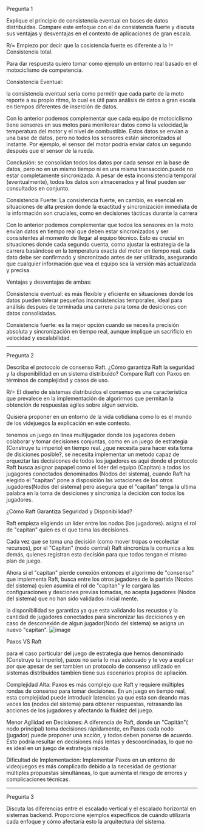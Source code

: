 Pregunta 1

Explique el principio de consistencia eventual en bases de
datos distribuidas. Compare este enfoque con el de
consistencia fuerte y discuta sus ventajas y desventajas en el
contexto de aplicaciones de gran escala.

R/= Empiezo por decir que la cosistencia fuerte  es diferente a la != Consistencia total. 

Para dar respuesta quiero tomar como ejemplo un entorno real basado en el motociclismo de competencia.

Consistencia Eventual:

la consistencia eventual sería como permitir que cada parte de la moto reporte a su propio ritmo, lo cual es útil para análisis de datos a gran escala en tiempos diferentes de inserción de datos. 

Con  lo anterior podemos complementar que cada equipo de motociclismo tiene sensores en sus motos para monitorear datos como la velocidad,la temperatura del motor y el nivel de combustible.
Estos datos se envían a una base de datos, pero no todos los sensores están sincronizados al instante. Por ejemplo, el sensor del motor podría enviar datos un segundo después que el sensor de la rueda.

Conclusión: se consolidan todos los datos por cada sensor en la base de datos, pero no en un mismo tiempo ni en una misma transacción.puede no estar completamente sincronizada. A pesar de esta inconsistencia temporal (eventualmente),
todos los datos son almacenados y al final pueden ser consultados en conjunto.


Consistencia Fuerte:
La consistencia fuerte, en cambio, es esencial en situaciones de alta presión donde la exactitud y sincronización inmediata de la información son cruciales, como en decisiones tácticas durante la carrera

Con lo anterior podemos complementar que todos los sensores en la moto envían datos en tiempo real que deben estar sincronizados y ser consistentes al momento de llegar al equipo técnico. Esto es crucial en situaciones donde cada segundo cuenta, como ajustar la estrategia de la carrera basándose en la temperatura exacta del motor en tiempo real. 
cada dato debe ser confirmado y sincronizado antes de ser utilizado, asegurando que cualquier información que vea el equipo sea la versión más actualizada y precisa.

Ventajas y desventajas de ambas:

Consistencia eventual: es más flexible y eficiente en situaciones donde los datos pueden tolerar pequeñas inconsistencias temporales, ideal para análisis  despues de terminada una carrera para toma de desiciones con datos consolidadas.

Consistencia fuerte: es la mejor opción cuando se necesita precisión absoluta y sincronización en tiempo real, aunque implique un sacrificio en velocidad y escalabilidad.



-----------------------------------------------------------------------

Pregunta 2

Describa el protocolo de consenso Raft. ¿Cómo garantiza Raft
la seguridad y la disponibilidad en un sistema distribuido?
Compare Raft con Paxos en términos de complejidad y casos
de uso.


R/= El diseño de sistemas distribuidos el consenso es una característica que prevalece en la implementación de algorirmos que permitan la obtención de respuestas agiles sobre algun servicio.

Quisiera proponer en un entorno de la vida cotidiana como lo es el mundo de los videjuegos la explicación en este contexto.

tenemos un juego en línea multijugador donde los jugadores deben colaborar y tomar decisiones conjuntas, como en un juego de estrategia (Construye tu imperio) en tiempo real.
 ¿que necesita para hacer esta toma de disiciones posible?, se necesita implementar un metodo capaz de orqueztar las decisicones de todos los jugadores es aqui donde el protocolo Raft busca asignar papapel como el lider del equipo (Capitan)
a todos los jugagores conectados denominados (Nodos del sistema), cuando Raft ha elegido el "capitan"  pone a disposición las votaciones de los otros jugadores(Nodos del sistema) pero asegura que el "capitan" tenga la ultima palabra en la toma de desiciones y sincroniza la decición con todos los jugadores.

¿Cómo Raft Garantiza Seguridad y Disponibilidad?

Raft empieza eligiendo un líder entre los nodos (los jugadores). asigna el rol de "capitan" quien es el que toma las decisiones.

Cada vez que se toma una decisión (como mover tropas o recolectar recursos), por el  "Capitan" (nodo central)   Raft  sincroniza la comunica a los demás, quienes registran esta decisión para que todos tengan el mismo plan de juego.

Ahora si el "capitan" pierde conexión entonces el algorirmo de "consenso" que implementa Raft, busca entre los otros jugadores de la partida (Nodos del sistema) quien asumira el rol de "capitan" y le cargara las configuraciones y desciones previas tomadas, no acepta  jugadores (Nodos del sistema) que no han sido validados inicial mente.

la disponibilidad se garantiza ya que esta validando los recustos y la cantidad de jugadores conectados para sincronizar las deciciones y en caso de desconexión de algun jugador(Nodo del sistema)  se asigna un nuevo "capitan".
![image](https://github.com/user-attachments/assets/acbd183f-df2c-48ca-bfc4-5f2b988bbf6a)

Paxos VS Raft

para el caso particular del juego de estrategia que hemos denominado (Construye tu imperio), paxos no seria lo mas adecuado y te voy a explicar por que apesar de ser tambien un protocolo de consenso utilizado en sistemas distribuidos tambien tiene sus escenarios propios de apliación.

Complejidad Alta: Paxos es más complejo que Raft y requiere múltiples rondas de consenso para tomar decisiones. En un juego en tiempo real, esta complejidad puede introducir latencias ya que esta son deando mas veces los (nodos del sistema) para obtener respuestas, retrasando las acciones de los jugadores y afectando la fluidez del juego.

Menor Agilidad en Decisiones: A diferencia de Raft, donde un "Capitán"( nodo principal)  toma decisiones rápidamente, en Paxos cada nodo (jugador) puede proponer una acción, y todos deben ponerse de acuerdo. Esto podría resultar en decisiones más lentas y descoordinadas, lo que no es ideal en un juego de estrategia rápida.

Dificultad de Implementación: Implementar Paxos en un entorno de videojuegos es más complicado debido a la necesidad de gestionar múltiples propuestas simultáneas, lo que aumenta el riesgo de errores y complicaciones técnicas.

-----------------------------------------------------------------------
Pregunta 3

Discuta las diferencias entre el escalado vertical y el escalado
horizontal en sistemas backend. Proporcione ejemplos
específicos de cuándo utilizaría cada enfoque y cómo afectaría
esto la arquitectura del sistema.

